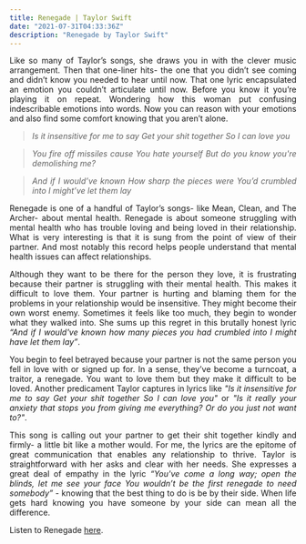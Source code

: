 ```yaml
---
title: Renegade | Taylor Swift
date: "2021-07-31T04:33:36Z"
description: "Renegade by Taylor Swift"
---
```


<style>
body {
text-align: justify}
</style>

Like so many of Taylor’s songs, she draws you in with the clever music arrangement. Then that one-liner hits- the one that you didn’t see coming and didn’t know you needed to hear until now. That one lyric encapsulated an emotion you couldn’t articulate until now. Before you know it you’re playing it on repeat. Wondering how this woman put confusing indescribable emotions into words. Now you can reason with your emotions and also find some comfort knowing that you aren’t alone.

>*Is it insensitive for me to say*
>*Get your shit together*
>*So I can love you*

>*You fire off missiles cause*
>*You hate yourself*
>*But do you know you're demolishing me?*

>*And if I would’ve known*
>*How sharp the pieces were*
>*You’d crumbled into*
>*I might’ve let them lay*

Renegade is one of a handful of Taylor’s songs- like Mean, Clean, and The Archer- about mental health. Renegade is about someone struggling with mental health who has trouble loving and being loved in their relationship. What is very interesting is that it is sung from the point of view of their partner. And most notably this record helps people understand that mental health issues can affect relationships.

Although they want to be there for the person they love, it is frustrating because their partner is struggling with their mental health. This makes it difficult to love them. Your partner is hurting and blaming them for the problems in your relationship would be insensitive. They might become their own worst enemy. Sometimes it feels like too much, they begin to wonder what they walked into. She sums up this regret in this brutally honest lyric *“And if I would've known how many pieces you had crumbled into I might have let them lay”*.

You begin to feel betrayed because your partner is not the same person you fell in love with or signed up for. In a sense, they’ve become a turncoat, a traitor, a renegade. You want to love them but they make it difficult to be loved. Another predicament Taylor captures in lyrics like *"Is it insensitive for me to say Get your shit together So I can love you"* or *"Is it really your anxiety that stops you from giving me everything? Or do you just not want to?"*.

This song is calling out your partner to get their shit together kindly and firmly- a little bit like a mother would. For me, the lyrics are the epitome of great communication that enables any relationship to thrive. Taylor is straightforward with her asks and clear with her needs. She expresses a great deal of empathy in the lyric *“You've come a long way; open the blinds, let me see your face You wouldn’t be the first renegade to need somebody”* - knowing that the best thing to do is be by their side. When life gets hard knowing you have someone by your side can mean all the difference.

Listen to Renegade [here](https://youtu.be/h_wr-9X47ao).